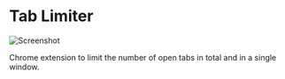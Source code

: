 # Tab Limiter

![Screenshot](https://raw.githubusercontent.com/matthias-vogt/tab-limiter/master/screenshot.png)

Chrome extension to limit the number of open tabs in total and in a single window.